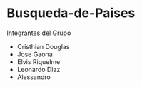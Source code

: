 # Busqueda-de-Paises
Integrantes del Grupo
- Cristhian Douglas
- Jose Gaona
- Elvis Riquelme
- Leonardo Diaz
- Alessandro 

